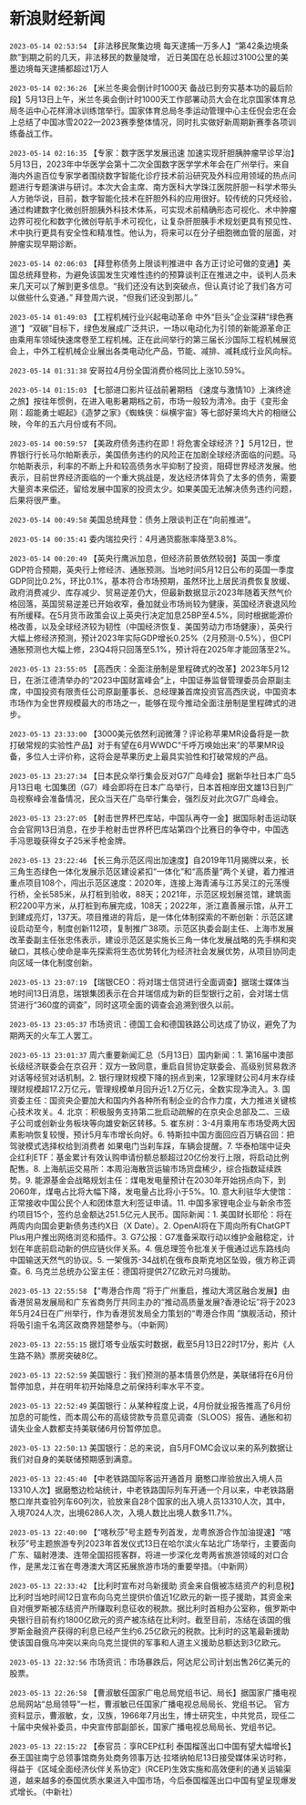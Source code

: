 # 新浪财经新闻
`2023-05-14 02:53:54` 【非法移民聚集边境 每天逮捕一万多人】“第42条边境条款”到期之前的几天，非法移民的数量陡增， 近日美国在总长超过3100公里的美墨边境每天逮捕都超过1万人

`2023-05-14 02:36:26` 【米兰冬奥会倒计时1000天 备战已到夯实基本功的最后阶段】5月13日上午，米兰冬奥会倒计时1000天工作部署动员大会在北京国家体育总局冬运中心花样滑冰训练馆举行。国家体育总局冬季运动管理中心主任倪会忠在会上总结了中国冰雪2022—2023赛季整体情况，同时扎实做好新周期新赛季各项训练备战工作。

`2023-05-14 02:16:35` 【专家：数字医学发展迅速 加速实现肝胆胰肿瘤早诊早治】5月13日，2023年中华医学会第十二次全国数字医学学术年会在广州举行。来自海内外逾百位专家学者围绕数字智能化诊疗技术前沿研究及外科应用领域的热点问题进行专题演讲与研讨。本次大会主席、南方医科大学珠江医院肝胆一科学术带头人方驰华说，目前，数字智能化技术在肝胆外科的应用很好。较传统的只凭经验，通过构建数字化微创肝胆胰外科技术体系，可实现术前精确形态可视化、术中肿瘤边界可视化和数字化微创导航手术可视化，让复杂肝胆胰手术规划更具有预见性、术中执行更具有安全性和精准性。他认为，将来可以在分子细胞微血管的层面，对肿瘤实现早期诊断。

`2023-05-14 02:06:03` 【拜登称债务上限谈判推进中 各方正讨论可做的变通】美国总统拜登称，为避免该国发生灾难性违约的预算谈判正在推进之中，谈判人员未来几天可以了解到更多信息。“我们还没有达到突破点，但认真讨论了我们各方可以做些什么变通，” 拜登周六说，“但我们还没到那儿。”

`2023-05-14 01:49:03` 【工程机械行业兴起电动革命 中外“巨头”企业深耕“绿色赛道”】“双碳”目标下，绿色发展成广泛共识，一场以电动化为引领的新能源革命正由乘用车领域快速席卷至工程机械。正在此间举行的第三届长沙国际工程机械展览会上，中外工程机械企业展出各类电动化产品，节能、减排、减耗成行业风向标。

`2023-05-14 01:31:38` 安哥拉4月份全国消费价格同比上涨10.59%。

`2023-05-14 01:15:03` 【七部进口影片征战前暑期档 《速度与激情10》上演终途之旅】按往年惯例，在进入电影暑期档之前，市场一般较为清冷。由于《变形金刚：超能勇士崛起》《造梦之家》《蜘蛛侠：纵横宇宙》等七部好莱坞大片的相继公映，今年的五六月份或有不同。

`2023-05-14 00:59:57` 【美政府债务违约在即！将危害全球经济？】5月12日，世界银行行长马尔帕斯表示，美国债务违约的风险正在加剧全球经济面临的问题。马尔帕斯表示，利率的不断上升和较高债务水平抑制了投资，阻碍世界经济发展。他表示，目前世界经济面临的一个重大挑战是，发达经济体背负了太多的债务，需要大量资本来偿还，留给发展中国家的投资太少。如果美国无法解决债务违约问题，后果将很严重。

`2023-05-14 00:49:58` 美国总统拜登：债务上限谈判正在“向前推进”。

`2023-05-14 00:35:41` 委内瑞拉央行：4月通货膨胀率降至3.8%。

`2023-05-14 00:20:49` 【英央行鹰派加息，但经济前景依然较弱】英国一季度GDP符合预期，英央行上修经济、通胀预测。当地时间5月12日公布的英国一季度GDP同比0.2%，环比0.1%，基本符合市场预期，虽然环比上居民消费恢复放缓、政府消费减少、库存减少、贸易逆差仍大，但最新数据显示2023年随着天然气价格回落，英国贸易逆差已开始收窄，叠加就业市场尚较为健康，英国经济衰退风险有所缓释。在5月货币政策会议上英央行决定加息25BP至4.5%，同时根据能源价格改善，以及全球经济较为韧性（中国经济恢复、美国劳动力市场健康），英央行大幅上修经济预测，预计2023年实际GDP增长0.25%（2月预测-0.5%），但CPI通胀预测也大幅上修，23Q4将只回落至5.1%，预计将在2025年才能回落至2%。

`2023-05-13 23:55:05` 【高西庆：全面注册制是里程碑式的改革】2023年5月12日，在浙江德清举办的“2023中国财富峰会”上，中国证券监督管理委员会原副主席，中国投资有限责任公司原副董事长、总经理兼首席投资官高西庆说，中国资本市场作为全世界规模最大的市场之一，能够在现今推动全面注册制是里程碑式的进步。

`2023-05-13 23:33:00` 【3000美元依然利润微薄？评论称苹果MR设备将是一款打破常规的实验性产品】对于有望在6月WWDC“千呼万唤始出来”的苹果MR设备，多位人士评价称，这将会是苹果历史上最具实验性和打破常规的产品。

`2023-05-13 23:27:34` 【日本民众举行集会反对G7广岛峰会】据新华社日本广岛5月13日电 七国集团（G7）峰会即将在日本广岛举行，日本首相岸田文雄13日到广岛视察峰会准备情况，民众当天在广岛举行集会，强烈反对此次G7广岛峰会。

`2023-05-13 23:27:05` 【射击世界杯巴库站，中国队再夺一金】据国际射击运动联合会官网13日消息，在步手枪射击世界杯巴库站第四个比赛日的争夺中，中国选手冯思璇获得女子25米手枪金牌。

`2023-05-13 23:22:46` 【长三角示范区闯出加速度】自2019年11月揭牌以来，长三角生态绿色一体化发展示范区建设紧扣“一体化”和“高质量”两个关键，着力推进重点项目108个，闯出示范区速度：2020年，连接上海青浦与江苏吴江的元荡慢行桥，全长585米，从打桩到验收，88天；2021年，示范区规划展览馆，建筑面积2200平方米，从打桩到布展完成，108天；2022年，浙江嘉善展示馆，从开工到建成亮灯，137天。项目推进的背后，是一体化体制探索的不断创新：示范区建设启动至今，制度创新112项，复制推广38项。示范区执委会副主任、上海市发展改革委副主任张忠伟表示，建设示范区是实施长三角一体化发展战略的先手棋和突破口，其核心使命是率先探索将生态优势转化为经济社会发展优势，从项目协同走向区域一体化制度创新。

`2023-05-13 23:07:19` 【瑞银CEO：将对瑞士信贷进行全面调查】据瑞士媒体当地时间13日消息，瑞银集团表示在合并瑞信成为新的巨型银行之前，会对瑞士信贷进行“360度的调查”，同时这项全面的调查会追溯到很久以前。

`2023-05-13 23:05:37` 市场资讯：德国工会和德国铁路公司达成了协议，避免了为期两天的火车工人罢工。

`2023-05-13 23:01:37` 周六重要新闻汇总（5月13日）国内新闻：1. 第16届中澳部长级经济联委会在京召开：双方一致同意，重启自贸协定联委会、高级别贸易救济对话等经贸对话机制。2. 银行理财规模下降的拐点到来，12家理财公司4月末存续理财规模超17.2万亿元，管理规模单月回升近1.2万亿元，全数实现净流入。3. 国资委主任：国资央企要加大和国内外各种所有制企业的合作力度，大力推进关键核心技术攻关。4. 北京：积极服务支持第二批启动疏解的在京央企总部及二、三级子公司或创新业务板块等向雄安新区转移。5. 崔东树：3-4月乘用车市场受两大因素影响恢复较慢，预计5月车市增长向好。6. 特斯拉中国方面回应百万辆召回：把驾驶模式选择权给到消费者 如果电门当刹车踩，车辆会提醒。7. 华泰柏瑞中证央企红利ETF：基金累计有效认购申请份额总额超过20亿份发行上限，将启动比例配售。8. 上海航运交易所：本周沿海散货运输市场货盘稀少，综合指数延续跌势。9. 能源基金会战略规划主任：煤电发电量预计在2030年开始拐点向下，到2060年，煤电占比将大幅下降，发电量占比将小于5%。10. 意大利驻华大使馆：正常接收中国公民个人和团体意大利签证申请。11. 中国多家锂电企业与新余市签约项目15个，签约总金额达251.5亿元人民币。国际新闻：1. 美国财长耶伦：将在两周内向国会更新债务违约X日（X Date）。2. OpenAI将在下周向所有ChatGPT Plus用户推出网络浏览和插件。3. G7公报：G7准备采取行动以维护金融稳定，计划在年底前启动新的供应链伙伴关系。4. 俄总理签令批准关于俄通过远东路线向中国输送天然气的协议。5. 一架俄苏-34战机在俄布良斯克地区坠毁，俄方称正调查。6. 乌克兰总统办公室主任：德国将提供27亿欧元对乌援助。

`2023-05-13 22:55:58` 【“粤港合作周 ”将于广州重启，推动大湾区融合发展】由香港贸易发展局和广东省商务厅共同主办的“推动高质量发展?香港论坛”将于2023年5月24日在广州举行，作为香港贸发局全力策划的“粤港合作周 ”旗舰活动，预计将吸引逾千名湾区政商界翘楚参与。（中新网）

`2023-05-13 22:55:15` 据灯塔专业版实时数据，截至5月13日22时17分，影片《人生路不熟》票房突破8亿。

`2023-05-13 22:52:59` 美国银行：我们预测的基本情景仍然是，美联储将在6月份暂停加息，并在明年初开始降息之前保持利率水平不变。

`2023-05-13 22:52:49` 美国银行：从某种程度上说，4月份就业报告推高了6月份加息的可能性，而本周公布的高级贷款专员意见调查（SLOOS）报告、通胀和初请失业金人数都支持美联储6月份暂停加息。

`2023-05-13 22:50:13` 美国银行：总的来说，自5月FOMC会议以来的系列数据让我们对自身的美联储预期感到满意。

`2023-05-13 22:45:40` 【中老铁路国际客运开通首月 磨憨口岸验放出入境人员13310人次】据磨憨边检站统计，中老铁路国际列车开通一个月以来，中老铁路磨憨口岸共查验列车60列次，验放来自28个国家的出入境人员13310人次，其中，入境7024人次，出境6286人次，入境人数比出境人数多11.7%。

`2023-05-13 22:40:00` 【“喀秋莎”号主题专列首发，龙粤旅游合作加油提速】“喀秋莎”号主题旅游专列2023年首发仪式13日在哈尔滨火车站北广场举行，主要面向广东、辐射港澳、连带全国招揽客群，将进一步深化龙粤两省旅游领域的对口合作，是黑龙江省在粤港澳大湾区拓展旅游市场的重要举措。（中新网）

`2023-05-13 22:33:42` 【比利时宣布对乌新援助 资金来自俄被冻结资产的利息税】比利时当地时间12日宣布向乌克兰提供价值近1亿欧元的新一揽子援助，其资金来自对俄罗斯被冻结资产所赚取利息征收的税款。据比利时首相办公室称，俄罗斯中央银行目前有约1800亿欧元的资产被冻结在比利时。截至目前，冻结在该国的俄罗斯金融资产获得的利息已经产生约6.25亿欧元的税款。比利时的这笔最新援助使该国自俄乌冲突以来向乌克兰提供的军事和人道主义援助总额达到3亿欧元。

`2023-05-13 22:32:56` 市场资讯：市场暴跌后，阿达尼公司计划出售26亿美元的股票。

`2023-05-13 22:26:58` 【曹淑敏任国家广电总局党组书记、局长】据国家广播电视总局网站“总局领导”一栏，曹淑敏已任国家广播电视总局局长、党组书记。 官方资料显示，曹淑敏，女，汉族，1966年7月出生，博士研究生，中共党员，现任二十届中央候补委员，中央宣传部副部长，国家广播电视总局局长、党组书记。

`2023-05-13 22:15:22` 【泰官员：享RCEP红利 泰国榴莲出口中国有望大幅增长】泰王国驻南宁总领事馆商务处商务领事万达·拉塔纳帕尼13日接受媒体采访时称，得益于《区域全面经济伙伴关系协定》(RCEP)生效实施和高效便利的通关运输渠道，越来越多的泰国优质水果进入中国市场，今后泰国榴莲出口中国有望呈现爆发式增长。（中新社）

